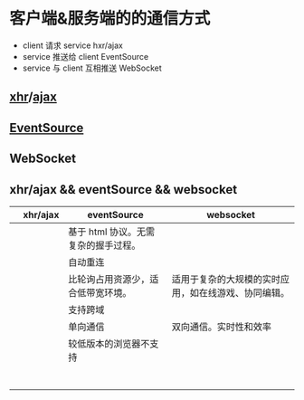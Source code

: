 # 客户端&服务端的的通信方式

- client 请求 service hxr/ajax
- service 推送给 client EventSource
- service 与 client 互相推送 WebSocket

## [xhr](/language/javascript/xhr.html)/[ajax](/language/javascript/ajax.html)

## [EventSource](/language/javascript/eventSource.html)

## WebSocket

## xhr/ajax && eventSource && websocket

|     | xhr/ajax | eventSource                          | websocket                                            |
| --- | -------- | ------------------------------------ | ---------------------------------------------------- |
|     |          | 基于 html 协议。无需复杂的握手过程。 |                                                      |
|     |          | 自动重连                             |                                                      |
|     |          | 比轮询占用资源少，适合低带宽环境。   | 适用于复杂的大规模的实时应用，如在线游戏、协同编辑。 |
|     |          | 支持跨域                             |                                                      |
|     |          | 单向通信                             | 双向通信。实时性和效率                               |
|     |          | 较低版本的浏览器不支持               |                                                      |
|     |          |                                      |                                                      |
|     |          |                                      |                                                      |
|     |          |                                      |                                                      |
|     |          |                                      |                                                      |
|     |          |                                      |                                                      |
|     |          |                                      |                                                      |
|     |          |                                      |                                                      |
